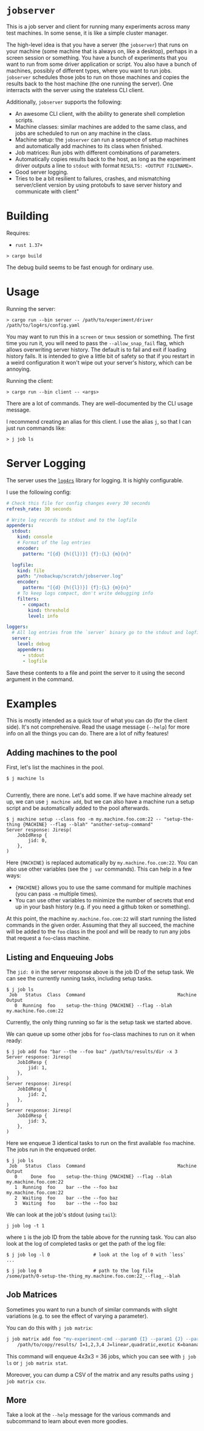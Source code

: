 # `jobserver`

This is a job server and client for running many experiments across many test
machines. In some sense, it is like a simple cluster manager.

The high-level idea is that you have a server (the `jobserver`) that runs on
your machine (some machine that is always on, like a desktop), perhaps in a
screen session or something. You have a bunch of experiments that you want to
run from some driver application or script. You also have a bunch of machines,
possibly of different types, where you want to run jobs. `jobserver` schedules
those jobs to run on those machines and copies the results back to the host
machine (the one running the server). One interracts with the server using the
stateless CLI client.

Additionally, `jobserver` supports the following:
- An awesome CLI client, with the ability to generate shell completion scripts.
- Machine classes: similar machines are added to the same class, and jobs are
  scheduled to run on any machine in the class.
- Machine setup: the `jobserver` can run a sequence of setup machines and
  automatically add machines to its class when finished.
- Job matrices: Run jobs with different combinations of parameters.
- Automatically copies results back to the host, as long as the experiment
  driver outputs a line to `stdout` with format `RESULTS: <OUTPUT FILENAME>`.
- Good server logging.
- Tries to be a bit resilient to failures, crashes, and mismatching
  server/client version by using protobufs to save server history and
  communicate with client"

# Building

Requires:
- `rust 1.37+`

```console
> cargo build
```

The debug build seems to be fast enough for ordinary use.

# Usage

Running the server:

```console
> cargo run --bin server -- /path/to/experiment/driver /path/to/log4rs/config.yaml
```

You may want to run this in a `screen` or `tmux` session or something. The
first time you run it, you will need to pass the `--allow_snap_fail` flag,
which allows overwriting server history. The default is to fail and exit if
loading history fails. It is intended to give a little bit of safety so that if
you restart in a weird configuration it won't wipe out your server's history,
which can be annoying.

Running the client:

```console
> cargo run --bin client -- <args>
```

There are a lot of commands. They are well-documented by the CLI usage message.

I recommend creating an alias for this client. I use the alias `j`, so that I
can just run commands like:

```console
> j job ls
```

# Server Logging

The server uses the [`log4rs`][l4rs] library for logging. It is highly configurable.

[l4rs]: https://crates.io/crates/log4rs

I use the following config:

```yaml
# Check this file for config changes every 30 seconds
refresh_rate: 30 seconds

# Write log records to stdout and to the logfile
appenders:
  stdout:
    kind: console
    # Format of the log entries
    encoder:
      pattern: "[{d} {h({l})}] {f}:{L} {m}{n}"

  logfile:
    kind: file
    path: "/nobackup/scratch/jobserver.log"
    encoder:
      pattern: "[{d} {h({l})}] {f}:{L} {m}{n}"
    # To keep logs compact, don't write debugging info
    filters:
      - compact:
        kind: threshold
        level: info

loggers:
  # All log entries from the `server` binary go to the stdout and logfile appenders
  server:
    level: debug
    appenders:
      - stdout
      - logfile
```

Save these contents to a file and point the server to it using the second
argument in the command.

# Examples

This is mostly intended as a quick tour of what you can do (for the client side).
It's not comprehensive. Read the usage message (`--help`) for more info on all
the things you can do. There are a lot of nifty features!

## Adding machines to the pool

First, let's list the machines in the pool.

```console
$ j machine ls


```

Currently, there are none. Let's add some. If we have machine already set up,
we can use `j machine add`, but we can also have a machine run a setup script
and be automatically added to the pool afterwards.

```console
$ j machine setup --class foo -m my.machine.foo.com:22 -- "setup-the-thing {MACHINE} --flag --blah" "another-setup-command"
Server response: Jiresp(
    JobIdResp {
        jid: 0,
    },
)
```

Here `{MACHINE}` is replaced automatically by `my.machine.foo.com:22`. You can
also use other variables (see the `j var` commands). This can help in a few ways:

- `{MACHINE}` allows you to use the same command for multiple machines (you can
  pass `-m` multiple times).
- You can use other variables to minimize the number of secrets that end up in
  your bash history (e.g. if you need a github token or something).

At this point, the machine `my.machine.foo.com:22` will start running the
listed commands in the given order. Assuming that they all succeed, the machine
will be added to the `foo` class in the pool and will be ready to run any jobs
that request a `foo`-class machine.

## Listing and Enqueuing Jobs

The `jid: 0` in the server response above is the job ID of the setup task. We
can see the currently running tasks, including setup tasks.

```console
$ j job ls
 Job   Status  Class  Command                                  Machine                Output
   0  Running  foo    setup-the-thing {MACHINE} --flag --blah  my.machine.foo.com:22
```

Currently, the only thing running so far is the setup task we started above.

We can queue up some other jobs for `foo`-class machines to run on it when ready:

```console
$ j job add foo "bar --the --foo baz" /path/to/results/dir -x 3
Server response: Jiresp(
    JobIdResp {
        jid: 1,
    },
)
Server response: Jiresp(
    JobIdResp {
        jid: 2,
    },
)
Server response: Jiresp(
    JobIdResp {
        jid: 3,
    },
)
```

Here we enqueue 3 identical tasks to run on the first available `foo` machine.
The jobs run in the enqueued order.

```console
$ j job ls
 Job   Status  Class  Command                                  Machine                Output
   0     Done  foo    setup-the-thing {MACHINE} --flag --blah  my.machine.foo.com:22
   1  Running  foo    bar --the --foo baz                      my.machine.foo.com:22
   2  Waiting  foo    bar --the --foo baz
   3  Waiting  foo    bar --the --foo baz
```

We can look at the job's stdout (using `tail`):

```console
j job log -t 1
```

where `1` is the job ID from the table above for the running task. You can also
look at the log of completed tasks or get the path of the log file:

```console
$ j job log -l 0                # look at the log of 0 with `less`
...

$ j job log 0                   # path to the log file
/some/path/0-setup-the-thing_my.machine.foo.com:22_--flag_--blah
```

## Job Matrices

Sometimes you want to run a bunch of similar commands with slight variations
(e.g. to see the effect of varying a parameter).

You can do this with `j job matrix`:

```sh
j job matrix add foo "my-experiment-cmd --param0 {I} --param1 {J} --param2 {K}" \
    /path/to/copy/results/ I=1,2,3,4 J=linear,quadratic,exotic K=banana,rockingchair,airplane
```

This command will enqueue 4x3x3 = 36 jobs, which you can see with `j job ls` or
`j job matrix stat`.

Moreover, you can dump a CSV of the matrix and any results paths using `j job matrix csv`.

## More

Take a look at the `--help` message for the various commands and subcommand to
learn about even more goodies.
